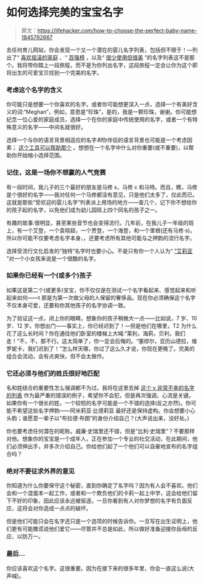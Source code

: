 # 如何选择完美的宝宝名字

> 原文：<https://lifehacker.com/how-to-choose-the-perfect-baby-name-1845792667>

去任何育儿网站，你会发现一个又一个潜在的婴儿名字列表，包括但不限于！—列出了“ [喜欢摇滚的家庭](https://www.romper.com/pregnancy/28-baby-names-inspired-by-songs) 、“ [百强榜](https://www.popsugar.com/family/top-100-names-2020-according-to-babycenter-47903515) ，以及“ [很少使用但很美](https://www.popsugar.com/family/Rare-Girl-Names-45940594) ”的名字列表这不是那个。我将带你踏上一段旅程，而不是为你列出名字，这段旅程一定会让你为这个即将出生的可爱宝贝找到一个完美的名字。



### 考虑这个名字的含义

你可能只是想要一个你喜欢的名字。或者你可能想更深入一点，选择一个有美好含义的词:“Meghan”，例如，意思是“珍珠”，是的，我是一颗珍珠，谢谢。你可能想纪念一位心爱的家庭成员，选择一个在你的家庭中传统使用的名字，或者一个有特殊意义的名字——中间名就很好。

选择一个与你的语言背景相适应的名字*和*你伴侣的语言背景也可能是一个考虑因素； [这个工具可以帮助那个](https://lifehacker.com/use-a-bilingual-baby-name-finder-to-help-name-your-ki-1844955053) 。想想在一个名字中什么对你重要(或不重要)，以帮助你开始缩小选择范围。

### 记住，这是一场你不想赢的人气竞赛

有一段时间，我儿子的三个最好的朋友是马修 s，马修 c 和马特。而且，瞧，马修是个很好的名字——我对任何一个马修都没有意见，只是他们太多了，仅此而已。这就是那些“受欢迎的婴儿名字”列表派上用场的地方——查几个，记下你不想给你的孩子起的名字，以免他们成为幼儿园班上四个同名的孩子之一。

有趣的故事:很明显，甚至某些音节也会变得流行。几年前，在我儿子一年级的班上，有一个艾登，一个袁晓超，一个贾登，一个海登，和一个里根(还有马修·s)。所以你可能不仅要考虑名字本身，，还要考虑所有其他可能与之押韵的流行名字。

选择受流行文化启发的“独特”名字时也要小心。不是只有你一个人认为“ [”艾莉亚](https://www.romper.com/life/arya-game-of-thrones-baby-name) ”对一个小女孩来说是一个很酷的名字。

### 如果你已经有一个(或多个)孩子

如果这是第二个(或更多)宝宝，你不仅仅是在测试一个名字看起来、感觉起来和听起来如何——t 那是为第一次做父母的人保留的奢侈品。现在你必须确保这个名字不仅本身可爱，还要和你其他孩子的名字协调一致。

为了验证这一点，闭上你的眼睛，想象你的孩子稍微大一点——比如说，7 岁、10 岁、12 岁。你想出门——事实上，你已经迟到了！—但是他们在哪里，T2 为什么花了这么长时间？你在通往他们卧室的楼梯上大喊:“莱利，海莉，贝利，我们走！”不，不，那不行。这太简单了，你一定会后悔的。“塞缪尔，亚历山德拉，维罗妮卡，我们迟到了！”怎么样天哪，你过了这么久才说，你现在更晚了。完美的组合会流动，会有点爽快，但不会太做作。

### **它还必须与他们的姓氏**很好地匹配

名和姓结合的重要性怎么强调都不为过。我将在这里去掉 [这个 v 非常不幸的名字的列表](https://www.boredpanda.com/funny-unfortunate-names/?utm_source=google&utm_medium=organic&utm_campaign=organic) 作为最严重的错误的例子，希望你不会犯，但是再次强调，心流是关键。如果你有一个很长的姓，一个较短的名字可能是一个不错的选择(反之亦然)。你可能不希望这些名字押韵——阿米莉亚·比德莉亚 最好还是保持虚构。你会想要小心头韵；谁愿意一辈子以“布拉德·布朗”的身份介绍自己？(大声说出来，没好处。)

你也要考虑任何潜在的昵称。威廉·史瑞里还不错，但是“比利·史瑞里”？不要那样对他。想象你的宝宝是一个成年人，正在参加一个专业的社交活动，在此期间，他们必须伸出手，并多次介绍自己。你给他们起了一个他们可以自豪地宣布的名字组合吗？

### 绝对不要征求外界的意见

你知道为什么你要保守这个秘密，直到你确定了名字吗？因为有人会不喜欢。他们会和一个混蛋本一起工作，或者和一个欺负他们的卡莉一起上中学，这会给他们留下不好的印象，因此应该永远被驱逐。一旦你看到有人对你梦想的名字有负面反应，这将会对你造成一点点的破坏。

但是他们可能只会在名字还只是一个选项的时候告诉你。一旦写在出生证明上，他们更有可能撒谎说他们爱它——尽管并不总是如此，所以做好准备迎接你岳母的反应，以防万一。

### 最后...

你应该喜欢这个名字。这很重要。因为在接下来的很多年里，你会一直这么说(大声喊)。